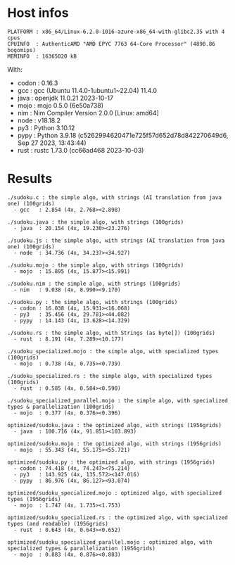 # Host infos
```
PLATFORM : x86_64/Linux-6.2.0-1016-azure-x86_64-with-glibc2.35 with 4 cpus
CPUINFO  : AuthenticAMD "AMD EPYC 7763 64-Core Processor" (4890.86 bogomips)
MEMINFO  : 16365020 kB
```

With:
 - codon : 0.16.3
 - gcc   : gcc (Ubuntu 11.4.0-1ubuntu1~22.04) 11.4.0
 - java  : openjdk 11.0.21 2023-10-17
 - mojo  : mojo 0.5.0 (6e50a738)
 - nim   : Nim Compiler Version 2.0.0 [Linux: amd64]
 - node  : v18.18.2
 - py3   : Python 3.10.12
 - pypy  : Python 3.9.18 (c5262994620471e725f57d652d78d842270649d6, Sep 27 2023, 13:43:44)
 - rust  : rustc 1.73.0 (cc66ad468 2023-10-03)

# Results
```
./sudoku.c : the simple algo, with strings (AI translation from java one) (100grids)
  - gcc   : 2.854 (4x, 2.768><2.898)

./sudoku.java : the simple algo, with strings (100grids)
  - java  : 20.154 (4x, 19.230><23.276)

./sudoku.js : the simple algo, with strings (AI translation from java one) (100grids)
  - node  : 34.736 (4x, 34.237><34.927)

./sudoku.mojo : the simple algo, with strings (100grids)
  - mojo  : 15.895 (4x, 15.877><15.991)

./sudoku.nim : the simple algo, with strings (100grids)
  - nim   : 9.038 (4x, 8.990><9.170)

./sudoku.py : the simple algo, with strings (100grids)
  - codon : 16.038 (4x, 15.931><16.068)
  - py3   : 35.456 (4x, 29.781><44.082)
  - pypy  : 14.143 (4x, 13.628><14.329)

./sudoku.rs : the simple algo, with Strings (as byte[]) (100grids)
  - rust  : 8.191 (4x, 7.289><10.177)

./sudoku_specialized.mojo : the simple algo, with specialized types (100grids)
  - mojo  : 0.738 (4x, 0.735><0.739)

./sudoku_specialized.rs : the simple algo, with specialized types (100grids)
  - rust  : 0.585 (4x, 0.584><0.590)

./sudoku_specialized_parallel.mojo : the simple algo, with specialized types & parallelization (100grids)
  - mojo  : 0.377 (4x, 0.376><0.396)

optimized/sudoku.java : the optimized algo, with strings (1956grids)
  - java  : 100.716 (4x, 91.851><103.893)

optimized/sudoku.mojo : the optimized algo, with strings (1956grids)
  - mojo  : 55.343 (4x, 55.175><55.721)

optimized/sudoku.py : the optimized algo, with strings (1956grids)
  - codon : 74.418 (4x, 74.247><75.214)
  - py3   : 143.925 (4x, 135.572><147.016)
  - pypy  : 86.976 (4x, 86.127><93.074)

optimized/sudoku_specialized.mojo : optimized algo, with specialized types (1956grids)
  - mojo  : 1.747 (4x, 1.735><1.753)

optimized/sudoku_specialized.rs : the optimized algo, with specialized types (and readable) (1956grids)
  - rust  : 0.643 (4x, 0.643><0.652)

optimized/sudoku_specialized_parallel.mojo : optimized algo, with specialized types & parallelization (1956grids)
  - mojo  : 0.883 (4x, 0.876><0.883)

```
